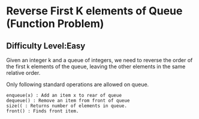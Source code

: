 # Reverse First K elements of Queue (Function Problem)
## Difficulty Level:Easy

Given an integer k and a queue of integers, we need to reverse the order of the first k elements of the queue, leaving the other elements in the same relative order.

Only following standard operations are allowed on queue.

    enqueue(x) : Add an item x to rear of queue
    dequeue() : Remove an item from front of queue
    size(( : Returns number of elements in queue.
    front() : Finds front item.
